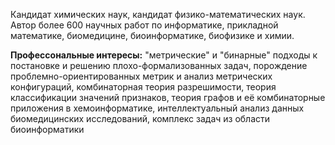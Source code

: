 Кандидат химических наук, кандидат физико-математических наук. Автор более 600 научных работ по информатике, прикладной математике, биомедицине, биоинформатике, биофизике и химии.

**Профессональные интересы:** "метрические" и "бинарные" подходы к постановке и решению плохо-формализованных задач, порождение проблемно-ориентированных метрик и анализ метрических конфигураций, комбинаторная теория разрешимости, теория классификации значений признаков,
теория графов и её комбинаторные приложения в хемоинформатике, интеллектуальный анализ данных биомедицинских исследований, комплекс задач из области биоинформатики
